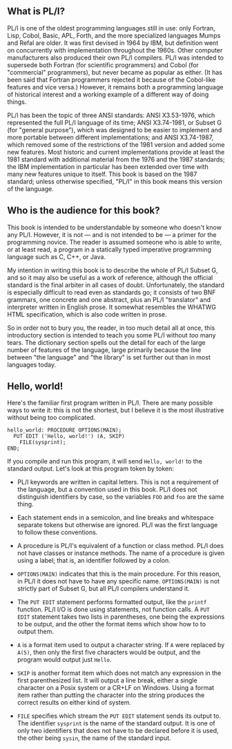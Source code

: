 ## What is PL/I?

PL/I is one of the oldest programming languages still in use:
only Fortran, Lisp, Cobol, Basic, APL, Forth, and the
more specialized languages Mumps and Refal are older.
It was first devised in 1964 by IBM, but definition went on
concurrently with implementation throughout the 1960s.
Other computer manufacturers also produced their own PL/I
compilers.  PL/I was intended to supersede both Fortran
(for scientific programmers) and Cobol (for "commercial"
programmers), but never became as popular as either.
(It has been said that Fortran programmers rejected it
because of the Cobol-like features and vice versa.)
However, it remains both a programming language of historical
interest and a working example of a different way of doing things.

PL/I has been the topic of three ANSI standards: ANSI X3.53-1976,
which represented the full PL/I language of its time; ANSI X3.74-1981,
or Subset G (for "general purpose"), which was designed to be
easier to implement and more portable between different implementations;
and ANSI X3.74-1987, which removed some of the restrictions of the 1981 version
and added some new features.  Most historic and current implementations
provide at least the 1981 standard with additional material from the
1976 and the 1987 standards; the IBM implementation in particular has
been extended over time with many new features unique to itself.
This book is based on the 1987 standard; unless otherwise specified,
"PL/I" in this book means this version of the language.

## Who is the audience for this book?

This book is intended to be understandable by someone who doesn't know
any PL/I. However, it is not — and is not intended to be — a primer
for the programming novice. The reader is assumed
someone who is able to write, or at least read, a program
in a statically typed imperative programming language such as
C, C++, or Java.

My intention in writing this book is to describe the whole of 
PL/I Subset G, and so it may also be useful as a work of reference,
although the official standard is the final arbiter in all cases of doubt.
Unfortunately, the standard is especially difficult
to read even as standards go;
it consists of two BNF grammars, one concrete and one abstract,
plus an  PL/I "translator" and interpreter written in English prose.
It somewhat resembles the WHATWG HTML specification,
which is also code written in prose.

So in order not to bury you, the reader,
in too much detail all at once,
this introductory section is intended to teach you some PL/I without *too*
many tears. The dictionary section spells out the detail for each
of the large number of features of the language, large primarily
because the line between "the language" and "the library" is set
further out than in most languages today.

## Hello, world!

Here's the familiar first program written in PL/I.  There are many
possible ways to write it: this is not the shortest, but I believe
it is the most illustrative without being too complicated.

```
hello_world: PROCEDURE OPTIONS(MAIN);
  PUT EDIT ('Hello, world!') (A, SKIP)
    FILE(sysprint);
END;
```

If you compile and run this program, it will send
`Hello, world!` to the standard output.
Let's look at this program token by token:

 * PL/I keywords are written in capital letters.
   This is not a requirement of the language,
   but a convention used in this book.  PL/I does
   not distinguish identifiers by case, so the variables
   `FOO` and `foo` are the same thing.
   
 * Each statement ends in a semicolon, and line breaks and
   whitespace separate tokens but otherwise are ignored.
   PL/I was the first language to follow these conventions.
   
 * A procedure is PL/I's equivalent of a function or class method.
   PL/I does not have classes or instance methods.
   The name of a procedure is given using a label; that is, an
   identifier followed by a colon.
   
 * `OPTIONS(MAIN)` indicates that this is the main procedure.
   For this reason, in PL/I it does not have to have any specific name.
   `OPTIONS(MAIN)` is not strictly part of Subset G,
   but all PL/I compilers understand it.
   
 * The `PUT EDIT` statement performs formatted output,
   like the `printf` function.
   PL/I I/O is done using statements, not function calls.
   A `PUT EDIT` statement takes two lists in parentheses,
   one being the expressions to be output, and the other
   the format items which show how to to output them.
   
 * `A` is a format item used to output a character string.
   If `A` were replaced by `A(5)`, then only the first five
   characters would be output, and the program would output
   just `Hello`.
   
 * `SKIP` is another format item which does not match any
   expression in the first parenthesized list.  It will output
   a line break, either a single character on a Posix system or
   a CR+LF on Windows.  Using a format item rather than putting
   the character into the string produces the correct results
   on either kind of system.
   
 * `FILE` specifies which stream the `PUT EDIT` statement sends
   its output to.  The identifier `sysprint` is the name of the
   standard output.  It is one of only two identifiers that does
   not have to be declared before it is used, the other being
   `sysin`, the name of the standard input.
   
   
   
   
